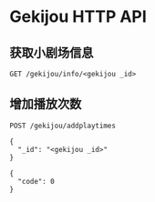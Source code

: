 # Gekijou HTTP API

## 获取小剧场信息

``` GET /gekijou/info/<gekijou _id> ```

## 增加播放次数

``` POST /gekijou/addplaytimes ```

```
{
  "_id": "<gekijou _id>"
}

{
  "code": 0
}
```
